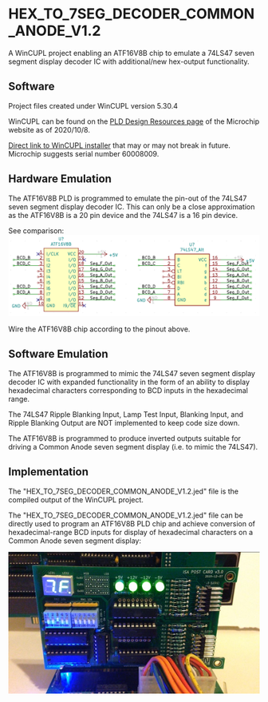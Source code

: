 # HEX_TO_7SEG_DECODER_COMMON_ANODE_V1.2

A WinCUPL project enabling an ATF16V8B chip to emulate a 74LS47 seven segment display decoder IC with additional/new hex-output functionality.

## Software

Project files created under WinCUPL version 5.30.4

WinCUPL can be found on the [PLD Design Resources page](https://pages.github.com/) of the Microchip website as of 2020/10/8.

[Direct link to WinCUPL installer](http://ww1.microchip.com/downloads/archive/awincupl.exe) that may or may not break in future. Microchip suggests serial number 60008009.

## Hardware Emulation

The ATF16V8B PLD is programmed to emulate the pin-out of the 74LS47 seven segment display decoder IC. This can only be a close approximation as the ATF16V8B is a 20 pin device and the 74LS47 is a 16 pin device. 

See comparison:
![Rev0 Image 1](../COMMON_ANODE_v1.2/Images/74LS47_to_ATF16V8B_Pin_Assignment.PNG)

Wire the ATF16V8B chip according to the pinout above.

## Software Emulation

The ATF16V8B is programmed to mimic the 74LS47 seven segment display decoder IC with expanded functionality in the form of an ability to display hexadecimal characters corresponding to BCD inputs in the hexadecimal range.

The 74LS47 Ripple Blanking Input, Lamp Test Input, Blanking Input, and Ripple Blanking Output are NOT implemented to keep code size down.

The ATF16V8B is programmed to produce inverted outputs suitable for driving a Common Anode seven segment display (i.e. to mimic the 74LS47).

## Implementation

The "HEX_TO_7SEG_DECODER_COMMON_ANODE_V1.2.jed" file is the compiled output of the WinCUPL project.

The "HEX_TO_7SEG_DECODER_COMMON_ANODE_V1.2.jed" file can be directly used to program an ATF16V8B PLD chip and achieve conversion of hexadecimal-range BCD inputs for display of hexadecimal characters on a Common Anode seven segment display:

![Rev0 Image 1](../COMMON_ANODE_v1.2/Images/IMG_2089s.jpg)

